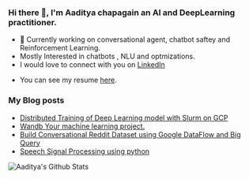 ### Hi there 👋, I'm Aaditya chapagain an AI and DeepLearning practitioner.

<!--
**aadityachapagain/aadityachapagain** is a ✨ _special_ ✨ repository because its `README.md` (this file) appears on your GitHub profile.

Here are some ideas to get you started:
-->
- 🔭 Currently working on conversational agent, chatbot saftey and Reinforcement Learning.
- Mostly Interested in chatbots , NLU and optmizations.
- I would love to connect with you on [LinkedIn](https://www.linkedin.com/in/aaditya-chapagain-b5170a104/)
<!-- - ⚡ Fun fact: ... -->
- You can see my resume [here](https://github.com/aadityachapagain/aadityachapagain/blob/master/assets/Resume.pdf).

### My Blog posts
- [Distributed Training of Deep Learning model with Slurm on GCP](https://aadityachapagain.com/2020/09/distributed-training-with-slurm-on-gcp)
- [Wandb Your machine learning project.](https://aadityachapagain.com/2020/09/wandb-your-machine-learning-project)
- [Build Conversational Reddit Dataset using Google DataFlow and Big Query](https://aadityachapagain.com/2020/08/build-reddit-datasets)
- [Speech Signal Processing using python](https://aadityachapagain.com/2020/08/asr-mfcc-filterbanks)
<!-- BLOG-POST-LIST:END -->

![Aaditya's Github Stats](https://github-readme-stats.vercel.app/api?username=aadityachapagain)
